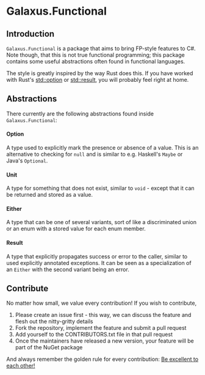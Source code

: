 # Galaxus.Functional

## Introduction

`Galaxus.Functional` is a package that aims to bring FP-style features to C#. Note though, that this is not true functional programming;
this package contains some useful abstractions often found in functional languages.

The style is greatly inspired by the way Rust does this. If you have worked with Rust's [std::option](https://doc.rust-lang.org/std/option/index.html)
or [std::result](https://doc.rust-lang.org/std/result/index.html), you will probably feel right at home.

## Abstractions

There currently are the following abstractions found inside `Galaxus.Functional`:

#### Option

A type used to explicitly mark the presence or absence of a value. This is an alternative to checking for `null` and is similar to
e.g. Haskell's `Maybe` or Java's `Optional`.

#### Unit

A type for something that does not exist, similar to `void` - except that it can be returned and stored as a value.

#### Either

A type that can be one of several variants, sort of like a discriminated union or an enum with a stored value for each enum member.

#### Result

A type that explicitly propagates success or error to the caller, similar to used explicitly annotated exceptions. It can be seen
as a specialization of an `Either` with the second variant being an error.

## Contribute

No matter how small, we value every contribution! If you wish to contribute,

1. Please create an issue first - this way, we can discuss the feature and flesh out the nitty-gritty details
2. Fork the repository, implement the feature and submit a pull request
3. Add yourself to the CONTRIBUTORS.txt file in that pull request
4. Once the maintainers have released a new version, your feature will be part of the NuGet package

And always remember the golden rule for every contribution:
[Be excellent to each other!](https://www.youtube.com/watch?v=rph_1DODXDU)
